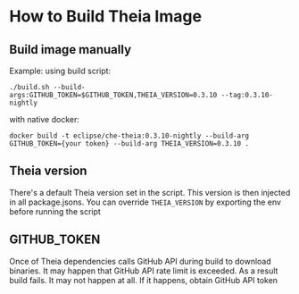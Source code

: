 # How to Build Theia Image

## Build image manually
Example:
using build script:

```
./build.sh --build-args:GITHUB_TOKEN=$GITHUB_TOKEN,THEIA_VERSION=0.3.10 --tag:0.3.10-nightly
```

with native docker:

```
docker build -t eclipse/che-theia:0.3.10-nightly --build-arg GITHUB_TOKEN={your token} --build-arg THEIA_VERSION=0.3.10 .
```

## Theia version

There's a default Theia version set in the script. This version is then injected in all package.jsons.
You can override `THEIA_VERSION` by exporting the env before running the script

## GITHUB_TOKEN

Once of Theia dependencies calls GitHub API during build to download binaries. It may happen that GitHub API rate limit is exceeded.
As a result build fails. It may not happen at all. If it happens, obtain GitHub API token
